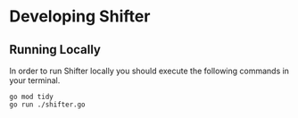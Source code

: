 # Developing Shifter

## Running Locally

In order to run Shifter locally you should execute the following commands in your terminal.

```
go mod tidy
go run ./shifter.go
```
